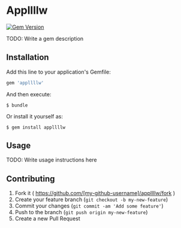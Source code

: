 # Appllllw

[![Gem Version](https://badge.fury.io/rb/appllllw.svg)](http://badge.fury.io/rb/appllllw)

TODO: Write a gem description

## Installation

Add this line to your application's Gemfile:

```ruby
gem 'appllllw'
```

And then execute:

    $ bundle

Or install it yourself as:

    $ gem install appllllw

## Usage

TODO: Write usage instructions here

## Contributing

1. Fork it ( https://github.com/[my-github-username]/appllllw/fork )
2. Create your feature branch (`git checkout -b my-new-feature`)
3. Commit your changes (`git commit -am 'Add some feature'`)
4. Push to the branch (`git push origin my-new-feature`)
5. Create a new Pull Request
